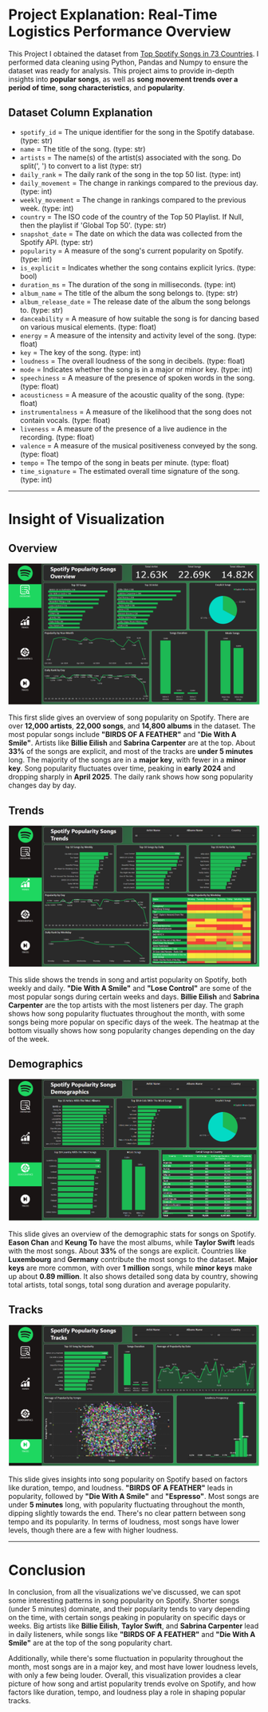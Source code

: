 # Project Explanation: Real-Time Logistics Performance Overview

This Project I obtained the dataset from [Top Spotify Songs in 73 Countries](https://www.kaggle.com/datasets/asaniczka/top-spotify-songs-in-73-countries-daily-updated/data). I performed data cleaning using Python, Pandas and Numpy to ensure the dataset was ready for analysis. This project aims to provide in-depth insights into **popular songs**, as well as **song movement trends over a period of time**, **song characteristics**, and **popularity**.

## Dataset Column Explanation

- `spotify_id` = The unique identifier for the song in the Spotify database. (type: str)
- `name` = The title of the song. (type: str)
- `artists` = The name(s) of the artist(s) associated with the song. Do split(', ') to convert to a list (type: str)
- `daily_rank` = The daily rank of the song in the top 50 list. (type: int)
- `daily_movement` = The change in rankings compared to the previous day. (type: int)
- `weekly_movement` = The change in rankings compared to the previous week. (type: int)
- `country` = The ISO code of the country of the Top 50 Playlist. If Null, then the playlist if 'Global Top 50'. (type: str)
- `snapshot_date` = The date on which the data was collected from the Spotify API. (type: str)
- `popularity` = A measure of the song's current popularity on Spotify. (type: int)
- `is_explicit` = Indicates whether the song contains explicit lyrics. (type: bool)
- `duration_ms` = The duration of the song in milliseconds. (type: int)
- `album_name` = The title of the album the song belongs to. (type: str)
- `album_release_date` = The release date of the album the song belongs to. (type: str)
- `danceability` = A measure of how suitable the song is for dancing based on various musical elements. (type: float)
- `energy` = A measure of the intensity and activity level of the song. (type: float)
- `key` = The key of the song. (type: int)
- `loudness` = The overall loudness of the song in decibels. (type: float)
- `mode` = Indicates whether the song is in a major or minor key. (type: int)
- `speechiness` = A measure of the presence of spoken words in the song. (type: float)
- `acousticness` = A measure of the acoustic quality of the song. (type: float)
- `instrumentalness` = A measure of the likelihood that the song does not contain vocals. (type: float)
- `liveness` = A measure of the presence of a live audience in the recording. (type: float)
- `valence` = A measure of the musical positiveness conveyed by the song. (type: float)
- `tempo` = The tempo of the song in beats per minute. (type: float)
- `time_signature` = The estimated overall time signature of the song. (type: int)

---

# Insight of Visualization

## Overview

![Overview](img/Overview.png)

This first slide gives an overview of song popularity on Spotify. There are over **12,000 artists**, **22,000 songs**, and **14,800 albums** in the dataset. The most popular songs include **"BIRDS OF A FEATHER"** and "**Die With A Smile"**. Artists like **Billie Eilish** and **Sabrina Carpenter** are at the top. About **33%** of the songs are explicit, and most of the tracks are **under 5 minutes** long. The majority of the songs are in a **major key**, with fewer in a **minor key**. Song popularity fluctuates over time, peaking in **early 2024** and dropping sharply in **April 2025**. The daily rank shows how song popularity changes day by day.

## Trends

![Trends](img/Trends.png)

This slide shows the trends in song and artist popularity on Spotify, both weekly and daily. **"Die With A Smile"** and **"Lose Control"** are some of the most popular songs during certain weeks and days. **Billie Eilish** and **Sabrina Carpenter** are the top artists with the most listeners per day. The graph shows how song popularity fluctuates throughout the month, with some songs being more popular on specific days of the week. The heatmap at the bottom visually shows how song popularity changes depending on the day of the week.

## Demographics

![Demographics](img/Demographic.png)

This slide gives an overview of the demographic stats for songs on Spotify. **Eason Chan** and **Keung To** have the most albums, while **Taylor Swift** leads with the most songs. About **33%** of the songs are explicit. Countries like **Luxembourg** and **Germany** contribute the most songs to the dataset. **Major keys** are more common, with over **1 million** songs, while **minor keys** make up about **0.89 million**. It also shows detailed song data by country, showing total artists, total songs, total song duration and average popularity.

## Tracks

![Tracks](img/Track.png)

This slide gives insights into song popularity on Spotify based on factors like duration, tempo, and loudness. **"BIRDS OF A FEATHER"** leads in popularity, followed by **"Die With A Smile"** and **"Espresso"**. Most songs are under **5 minutes** long, with popularity fluctuating throughout the month, dipping slightly towards the end. There's no clear pattern between song tempo and its popularity. In terms of loudness, most songs have lower levels, though there are a few with higher loudness.

---

# Conclusion

In conclusion, from all the visualizations we've discussed, we can spot some interesting patterns in song popularity on Spotify. Shorter songs (under 5 minutes) dominate, and their popularity tends to vary depending on the time, with certain songs peaking in popularity on specific days or weeks. Big artists like **Billie Eilish**, **Taylor Swift**, and **Sabrina Carpenter** lead in daily listeners, while songs like **"BIRDS OF A FEATHER"** and **"Die With A Smile"** are at the top of the song popularity chart.

Additionally, while there's some fluctuation in popularity throughout the month, most songs are in a major key, and most have lower loudness levels, with only a few being louder. Overall, this visualization provides a clear picture of how song and artist popularity trends evolve on Spotify, and how factors like duration, tempo, and loudness play a role in shaping popular tracks.
